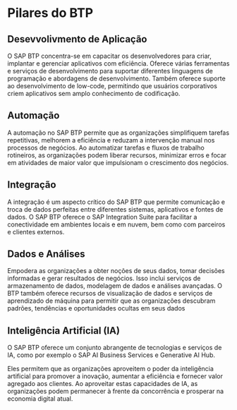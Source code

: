 # Pilares do BTP 
## Desevvolivmento de Aplicação

O SAP BTP concentra-se em capacitar os desenvolvedores para criar, implantar e gerenciar aplicativos com eficiência. Oferece várias ferramentas e serviços de desenvolvimento para suportar diferentes linguagens de programação e abordagens de desenvolvimento. Também oferece suporte ao desenvolvimento de low-code, permitindo que usuários corporativos criem aplicativos sem amplo conhecimento de codificação.

## Automação

A automação no SAP BTP permite que as organizações simplifiquem tarefas repetitivas, melhorem a eficiência e reduzam a intervenção manual nos processos de negócios. Ao automatizar tarefas e fluxos de trabalho rotineiros, as organizações podem liberar recursos, minimizar erros e focar em atividades de maior valor que impulsionam o crescimento dos negócios.

## Integração 

A integração é um aspecto crítico do SAP BTP que permite comunicação e troca de dados perfeitas entre diferentes sistemas, aplicativos e fontes de dados. O SAP BTP oferece o SAP Integration Suite para facilitar a conectividade em ambientes locais e em nuvem, bem como com parceiros e clientes externos.

## Dados e Análises

Empodera as organizações a obter noções de seus dados, tomar decisões informadas e gerar resultados de negócios. Isso inclui serviços de armazenamento de dados, modelagem de dados e análises avançadas. O BTP também oferece recursos de visualização de dados e serviços de aprendizado de máquina para permitir que as organizações descubram padrões, tendências e oportunidades ocultas em seus dados

## Inteligência Artificial (IA)

O SAP BTP oferece um conjunto abrangente de tecnologias e serviços de IA, como por exemplo  o SAP AI Business Services e Generative AI Hub.

Eles permitem que as organizações aproveitem o poder da inteligência artificial para promover a inovação, aumentar a eficiência e fornecer valor agregado aos clientes. Ao aproveitar estas capacidades de IA, as organizações podem permanecer à frente da concorrência e prosperar na economia digital atual. 

# 